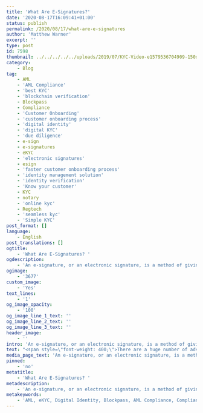 ```yaml
---
title: 'What Are E-Signatures?'
date: '2020-08-17T16:09:41+01:00'
status: publish
permalink: /2020/08/17/what-are-e-signatures
author: 'Matthew Warner'
excerpt: ''
type: post
id: 7598
thumbnail: ../../../../../uploads/2019/07/KYC-Video-e1579536704909-150x150.jpg
category:
    - Blog
tag:
    - AML
    - 'AML Compliance'
    - 'best KYC'
    - 'blockchain verification'
    - Blockpass
    - Compliance
    - 'Customer Onboarding'
    - 'customer onboarding process'
    - 'digital identity'
    - 'digital KYC'
    - 'due diligence'
    - e-sign
    - e-signatures
    - eKYC
    - 'electronic signatures'
    - esign
    - 'faster customer onboarding process'
    - 'identity management solution'
    - 'identity verification'
    - 'Know your customer'
    - KYC
    - notary
    - 'online kyc'
    - Regtech
    - 'seamless kyc'
    - 'Simple KYC'
post_format: []
language:
    - English
post_translations: []
ogtitle:
    - 'What Are E-Signatures? '
ogdescription:
    - 'An e-signature, or an electronic signature, is a method of giving and showing consent with, approval of, or participation in an electronic document or form where physical signatures would not be possible. Essentially it replaces the requirement of a handwritten signature in legal situations. They can take the form of a traditional handwritten signature, a unique string of characters, a fingerprint or similar unique characteristic, or cryptographic signature. '
ogimage:
    - '3677'
custom_image:
    - 'Yes'
text_lines:
    - '1'
og_image_opacity:
    - '100'
og_image_line_1_text: ''
og_image_line_2_text: ''
og_image_line_3_text: ''
header_image:
    - ''
intro: 'An e-signature, or an electronic signature, is a method of giving and showing consent with, approval of, or participation in an electronic document or form where physical signatures would not be possible. Essentially it replaces the requirement of a handwritten signature in legal situations. They can take the form of a traditional handwritten signature, a unique string of characters, a fingerprint or similar unique characteristic, or cryptographic signature. '
text: "<span style=\"font-weight: 400;\">There are a huge number of advantages to using digital or electronic solutions across a wide variety of industries. Products, services and developments can be provided more quickly, cheaply, efficiently, simply, and to greater audiences when online options can be utilised. To realise these opportunities however, an accepted method to complete agreements and transactions needs to be in place or commerce and transactions would have no means to take place with any trust or confidence.\_</span>\r\n\r\n&nbsp;\r\n\r\n<span style=\"font-weight: 400;\">Any number of documents can be signed for with an electronic signature. Purchase or sale contracts for products and services, onboarding documents, authorization forms, labor contracts, supplier contracts, confidentiality agreements, non-disclosure agreements, petitions, letters of intent, partnership agreements, the list goes on. Without an electronic signature denoting the participants legal consent, none of these things would be practical to carry out online.\_</span>\r\n\r\n&nbsp;\r\n\r\n<span style=\"font-weight: 400;\">Blockpass is working to facilitate regulatory compliance and security as we move into an increasingly electronic world and digital economy, particularly in the situation that many countries are finding themselves in as the world goes through the COVID-19 pandemic. Blockpass achieves this through its <a href=\"http://www.blockpass.org/kyc\">KYC Connect solution</a>, Blockpass Mobile App and unique <a href=\"http://www.blockpass.org/passclub\">PASS</a> token. In the mobile app, users are able to generate certificates which prove their identity and prove they have been through the <a href=\"http://www.blockpass.org/kyc\">KYC</a> process, and which they are then free to share with merchants and service providers, signifying their consent to engage with their products and services.\_</span>\r\n\r\n&nbsp;\r\n\r\n<span style=\"font-weight: 400;\">Alongside this, Blockpass enables communication channels between all parties to facilitate additional communication where it is required. Nothing in Blockpass’ services is possible without the users consent and approval; effectively when a user accepts their data being used to access services or goods they are agreeing to the cryptographic signatures of their identity verification certificates being used as e-signatures, giving their approval for the necessary data to be sent to complete a transaction. In doing this we provide a user-centric solution that also cuts down on the tedium and cost of traditional <a href=\"http://www.blockpass.org/kyc\">KYC</a>.\_\_</span>\r\n\r\n&nbsp;\r\n\r\n<span style=\"font-weight: 400;\">Further work between Blockpass and Edinburgh Napier University, through the <a href=\"https://identity-lab.blockpass.org/\">Blockpass Identity Lab</a>, is geared towards furthering the development of cutting edge cryptography which will provide even more secure and private solutions to be implemented in the future, expanding the options and opportunities available to Blockpass users.\_</span>\r\n\r\n&nbsp;\r\n\r\n<span style=\"font-weight: 400;\">The Blockpass platform is fully automated and hosted in the cloud, with no integration or setup fee. Businesses can sign up to the <a href=\"https://console.blockpass.org/blockpass_console/#/\">KYC Connect console</a> in a matter of minutes, test out the service, and start conducting identity documents verification, KYC and AML checks. Sign up for FREE at <a href=\"http://console.blockpass.org\">console.blockpass.org</a>.</span>"
media_page_text: 'An e-signature, or an electronic signature, is a method of giving and showing consent with, approval of, or participation in an electronic document or form where physical signatures would not be possible. Essentially it replaces the requirement of a handwritten signature in legal situations. They can take the form of a traditional handwritten signature, a unique string of characters, a fingerprint or similar unique characteristic, or cryptographic signature. '
pinned:
    - 'no'
metatitle:
    - 'What Are E-Signatures? '
metadescription:
    - 'An e-signature, or an electronic signature, is a method of giving and showing consent with, approval of, or participation in an electronic document or form where physical signatures would not be possible. Essentially it replaces the requirement of a handwritten signature in legal situations. They can take the form of a traditional handwritten signature, a unique string of characters, a fingerprint or similar unique characteristic, or cryptographic signature. '
metakeywords:
    - 'AML, eKYC, Digital Identity, Blockpass, AML Compliance, Compliance, Customer Onboarding, Digital identity, identity management solution, Identity Verification, KYC, regtech, blockchain verification, digital KYC, e-signatures, electronic signatures, know your customer, notary, e-sign, esign, know your customer, due diligence, best kyc, simple kyc, seamless kyc, online kyc, customer onboarding process, faster customer onboarding process '
---
```

<!DOCTYPE html PUBLIC "-//W3C//DTD HTML 4.0 Transitional//EN" "http://www.w3.org/TR/REC-html40/loose.dtd">
<?xml encoding="UTF-8">
